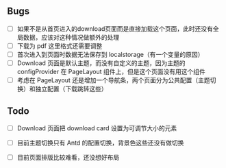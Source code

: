 ## Bugs

- [ ] 如果不是从首页进入的download页面而是直接加载这个页面，此时还没有全局数据，应该对这种情况做额外的处理
- [ ] 下载为 pdf 这里格式还需要调整
- [ ] 首次进入到页面时数据无法保存到 localstorage（有一个变量的原因）
- [ ] Download 页面是默认主题，而没有自定义的主题，因为主题的 configProvider 在 PageLayout 组件上，但是这个页面没有用这个组件
- [ ] 考虑在 PageLayout 还是增加一个导航条，两个页面分为公共配置（主题切换）和独立配置（下载跳转这些）

## Todo

-   [ ] Download 页面把 download card 设置为可调节大小的元素
-   [ ] 目前主题切换只有 Antd 的配置切换，背景色这些还没有做切换
-   [ ] 目前页面排版比较难看，还没想好布局



